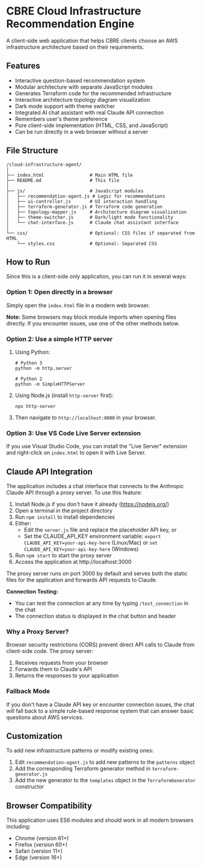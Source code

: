 # CBRE Cloud Infrastructure Recommendation Engine

A client-side web application that helps CBRE clients choose an AWS infrastructure architecture based on their requirements.

## Features

- Interactive question-based recommendation system
- Modular architecture with separate JavaScript modules
- Generates Terraform code for the recommended infrastructure
- Interactive architecture topology diagram visualization
- Dark mode support with theme switcher
- Integrated AI chat assistant with real Claude API connection
- Remembers user's theme preference
- Pure client-side implementation (HTML, CSS, and JavaScript)
- Can be run directly in a web browser without a server

## File Structure

```
/cloud-infrastructure-agent/
│
├── index.html                 # Main HTML file
├── README.md                  # This file
│
├── js/                        # JavaScript modules
│   ├── recommendation-agent.js # Logic for recommendations
│   ├── ui-controller.js       # UI interaction handling
│   ├── terraform-generator.js # Terraform code generation
│   ├── topology-mapper.js     # Architecture diagram visualization
│   ├── theme-switcher.js      # Dark/light mode functionality
│   └── chat-interface.js      # Claude chat assistant interface
│
└── css/                       # Optional: CSS files if separated from HTML
    └── styles.css             # Optional: Separated CSS
```

## How to Run

Since this is a client-side only application, you can run it in several ways:

### Option 1: Open directly in a browser

Simply open the `index.html` file in a modern web browser.

**Note:** Some browsers may block module imports when opening files directly. If you encounter issues, use one of the other methods below.

### Option 2: Use a simple HTTP server

1. Using Python:
   ```
   # Python 3
   python -m http.server
   
   # Python 2
   python -m SimpleHTTPServer
   ```

2. Using Node.js (install `http-server` first):
   ```
   npx http-server
   ```

3. Then navigate to `http://localhost:8000` in your browser.

### Option 3: Use VS Code Live Server extension

If you use Visual Studio Code, you can install the "Live Server" extension and right-click on `index.html` to open it with Live Server.

## Claude API Integration

The application includes a chat interface that connects to the Anthropic Claude API through a proxy server. To use this feature:

1. Install Node.js if you don't have it already (https://nodejs.org/)
2. Open a terminal in the project directory
3. Run `npm install` to install dependencies
4. Either:
   - Edit the `server.js` file and replace the placeholder API key, or
   - Set the CLAUDE_API_KEY environment variable: `export CLAUDE_API_KEY=your-api-key-here` (Linux/Mac) or `set CLAUDE_API_KEY=your-api-key-here` (Windows)
5. Run `npm start` to start the proxy server
6. Access the application at http://localhost:3000

The proxy server runs on port 3000 by default and serves both the static files for the application and forwards API requests to Claude.

**Connection Testing:**
- You can test the connection at any time by typing `/test_connection` in the chat
- The connection status is displayed in the chat button and header

### Why a Proxy Server?

Browser security restrictions (CORS) prevent direct API calls to Claude from client-side code. The proxy server:
1. Receives requests from your browser
2. Forwards them to Claude's API
3. Returns the responses to your application

### Fallback Mode

If you don't have a Claude API key or encounter connection issues, the chat will fall back to a simple rule-based response system that can answer basic questions about AWS services.

## Customization

To add new infrastructure patterns or modify existing ones:

1. Edit `recommendation-agent.js` to add new patterns to the `patterns` object
2. Add the corresponding Terraform generator method in `terraform-generator.js`
3. Add the new generator to the `templates` object in the `TerraformGenerator` constructor

## Browser Compatibility

This application uses ES6 modules and should work in all modern browsers including:
- Chrome (version 61+)
- Firefox (version 60+)
- Safari (version 11+)
- Edge (version 16+)
